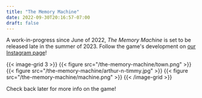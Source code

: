 ```yaml
---
title: "The Memory Machine"
date: 2022-09-30T20:16:57-07:00
draft: false
---
```


A work-in-progress since June of 2022, _The Memory Machine_ is set to be released late in the summer of 2023. Follow the game's development on [our Instagram page](https://www.instagram.com/creaturegamesstudio/)!

{{< image-grid 3 >}}
{{< figure src="/the-memory-machine/town.png" >}}
{{< figure src="/the-memory-machine/arthur-n-timmy.jpg" >}}
{{< figure src="/the-memory-machine/machine.png" >}}
{{< /image-grid >}}

<!--more-->

Check back later for more info on the game!